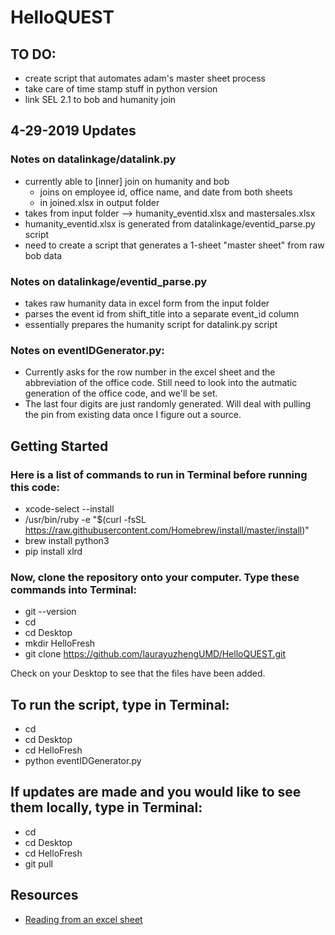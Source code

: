# HelloQUEST

## TO DO:
* create script that automates adam's master sheet process
* take care of time stamp stuff in python version
* link SEL 2.1 to bob and humanity join

## 4-29-2019 Updates
### Notes on datalinkage/datalink.py
* currently able to [inner] join on humanity and bob
  * joins on employee id, office name, and date from both sheets
  * in joined.xlsx in output folder
* takes from input folder --> humanity_eventid.xlsx and mastersales.xlsx
* humanity_eventid.xlsx is generated from datalinkage/eventid_parse.py script
* need to create a script that generates a 1-sheet "master sheet" from raw bob data

### Notes on datalinkage/eventid_parse.py
* takes raw humanity data in excel form from the input folder
* parses the event id from shift_title into a separate event_id column
* essentially prepares the humanity script for datalink.py script

### Notes on eventIDGenerator.py:
* Currently asks for the row number in the excel sheet and the abbreviation of the office code. Still need to look into the autmatic generation of the office code, and we'll be set.
* The last four digits are just randomly generated. Will deal with pulling the pin from existing data once I figure out a source.

## Getting Started
### Here is a list of commands to run in **Terminal** before running this code:
* xcode-select --install
* /usr/bin/ruby -e "$(curl -fsSL https://raw.githubusercontent.com/Homebrew/install/master/install)"
* brew install python3
* pip install xlrd

### Now, clone the repository onto your computer. Type these commands into Terminal:
* git --version
* cd
* cd Desktop
* mkdir HelloFresh
* git clone https://github.com/laurayuzhengUMD/HelloQUEST.git

Check on your Desktop to see that the files have been added. 

## To run the script, type in Terminal:
* cd 
* cd Desktop
* cd HelloFresh
* python eventIDGenerator.py

## If updates are made and you would like to see them locally, type in Terminal:
* cd
* cd Desktop
* cd HelloFresh
* git pull

## Resources
* [Reading from an excel sheet](https://www.geeksforgeeks.org/reading-excel-file-using-python/)


